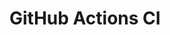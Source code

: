 # GitHub Actions CI





























































































































































































































































































































































































































































































































































































































































































































































































































































































































































































































































































































































































































































































































































































































































































































































































































































































































































































































































































































